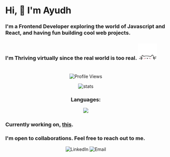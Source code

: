 # Hi, :wave: I'm Ayudh
### I'm a Frontend Developer exploring the world of Javascript and React, and having fun building cool web projects.
### I'm Thriving virtually since the real world is too real. <img src="cat.webp" width="60"/>
#
<p align="center">
  <img src="https://komarev.com/ghpvc/?username=makersmecca&base=1093&label=Profile+Views" alt="Profile Views" />
</p>
<p align="center">
  <img src="https://streak-stats.demolab.com?user=makersmecca&theme=tokyonight&border_radius=6&date_format=M%20j%5B%2C%20Y%5D&card_width=450&card_height=170" alt="stats" />
</p>
<h3 align="center">Languages: </h3>
<p align="center">
  <img src="https://github-readme-stats.vercel.app/api/top-langs/?username=anuraghazra&layout=compact&theme=radical" />
</p>

### Currently working on, <a href ="https://github.com/makersmecca/PomodoroStudyApp">this</a>.

### I'm open to collaborations. Feel free to reach out to me.
<div align="center">
<a href="https://www.linkedin.com/in/ayudh-nandi" style="text-decoration:none;">
  <img src="https://github.com/makersmecca/makersmecca/blob/master/Linkedin.png" alt="LinkedIn" width="35" height="35"/>
</a>
<a href="mailto:ayudhnandi@gmail.com" style="text-decoration:none;">
  <img src="https://github.com/makersmecca/makersmecca/blob/master/Email%20.png" alt="Email" width="35" height="35"/>
</a>
</div>

